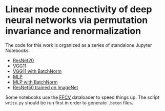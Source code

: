 # Linear mode connectivity of deep neural networks via permutation invariance and renormalization

The code for this work is organized as a series of standalone Jupyter Notebooks.

* [ResNet20](notebooks/Train-and-Permute-CIFAR10-ResNet20.ipynb)
* [VGG11](notebooks/Train-and-Permute-CIFAR10-VGG11.ipynb)
* [VGG11 with BatchNorm](notebooks/Train-and-Permute-CIFAR10-VGG11-BatchNorm.ipynb)
* [MLP](notebooks/Train-and-Permute-MNIST-MLP-NoBatchNorm.ipynb)
* [MLP with BatchNorm](notebooks/Train-and-Permute-MNIST-MLP-BatchNorm.ipynb)
* [ResNet50 trained on ImageNet](notebooks/Permute-ImageNet-ResNet50.ipynb)


Some notebooks use the [FFCV](https://github.com/libffcv/ffcv) dataloader to speed things up.
The script `write.py` should be run first in order to generate `.beton` files.


